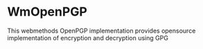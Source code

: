 # WmOpenPGP
This webmethods OpenPGP implementation provides opensource implementation of encryption and decryption using GPG
